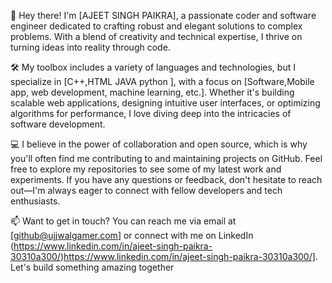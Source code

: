 👋 Hey there! I'm [AJEET SINGH PAIKRA], a passionate coder and software engineer dedicated to crafting robust and elegant solutions to complex problems. With a blend of creativity and technical expertise, I thrive on turning ideas into reality through code.

🛠️ My toolbox includes a variety of languages and technologies, but I specialize in [C++,HTML JAVA python  ], with a focus on [Software,Mobile app, web development, machine learning, etc.]. Whether it's building scalable web applications, designing intuitive user interfaces, or optimizing algorithms for performance, I love diving deep into the intricacies of software development.

💻 I believe in the power of collaboration and open source, which is why you'll often find me contributing to and maintaining projects on GitHub. Feel free to explore my repositories to see some of my latest work and experiments. If you have any questions or feedback, don't hesitate to reach out—I'm always eager to connect with fellow developers and tech enthusiasts.

📫 Want to get in touch? You can reach me via email at [github@ujjwalgamer.com] or connect with me on LinkedIn (https://www.linkedin.com/in/ajeet-singh-paikra-30310a300/)https://www.linkedin.com/in/ajeet-singh-paikra-30310a300/]. Let's build something amazing together

